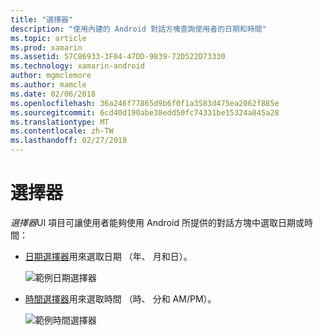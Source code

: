 ```yaml
---
title: "選擇器"
description: "使用內建的 Android 對話方塊查詢使用者的日期和時間"
ms.topic: article
ms.prod: xamarin
ms.assetid: 57C86933-3F04-47DD-9839-72D522D73330
ms.technology: xamarin-android
author: mgmclemore
ms.author: mamcle
ms.date: 02/06/2018
ms.openlocfilehash: 36a246f77865d9b6f0f1a3583d475ea2062f885e
ms.sourcegitcommit: 6cd40d190abe38edd50fc74331be15324a845a28
ms.translationtype: MT
ms.contentlocale: zh-TW
ms.lasthandoff: 02/27/2018
---
```

# <a name="pickers"></a>選擇器


*選擇器*UI 項目可讓使用者能夠使用 Android 所提供的對話方塊中選取日期或時間：

-   [日期選擇器](~/android/user-interface/controls/pickers/date-picker.md)用來選取日期 （年、 月和日）。

    ![範例日期選擇器](images/date-picker.png)

-   [時間選擇器](~/android/user-interface/controls/pickers/time-picker.md)用來選取時間 （時、 分和 AM/PM）。

    ![範例時間選擇器](images/time-picker.png)
